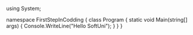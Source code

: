using System;

namespace FirstStepInCodding
{
    class Program
    {
        static void Main(string[] args)
        {
            Console.WriteLine("Hello SoftUni");
        }
    }
}

